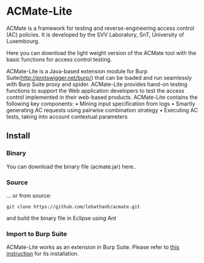 # ACMate-Lite

ACMate is a framework for testing and reverse-engineering access control (AC) policies. It is developed by the SVV Laboratory, SnT, University of Luxembourg.

Here you can download the light weight version of the ACMate tool with the basic functions for access control testing.

ACMate-Lite is a Java-based extension module for Burp Suite(http://protswigger.net/burp/) that can be loaded and run seamlessly with Burp Suite proxy and spider. ACMate-Lite provides hand-on testing functions to support the Web application developers to test the access control implemented in their web-based products.
ACMate-Lite contains the following key components:
• Mining input specification from logs
• Smartly generating AC requests using pairwise combination strategy
• Executing AC tests, taking into account contextual parameters

## Install

### Binary 

You can download the binary file (acmate.jar) here..

### Source

... or from source:
``` 
git clone https://github.com/lehathanh/acmate.git

```
and build the binary file in Eclipse using Ant

### Import to Burp Suite

ACMate-Lite works as an extension in Burp Suite. Please refer to <a href="https://support.portswigger.net/customer/portal/articles/1965930-how-to-install-an-extension-in-burp-suite">this instruction</a> for its installation.
